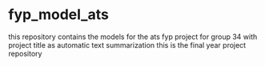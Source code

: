 # fyp_model_ats
this repository contains the models for the ats fyp project for group 34 with project title as automatic text summarization this is the final year project repository
